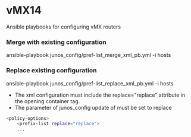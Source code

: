 # vMX14
Ansible playbooks for configuring vMX routers


### Merge with existing configuration

ansible-playbook junos_config/pref-list_merge_xml_pb.yml -i hosts


### Replace existing configuration

ansible-playbook junos_config/pref-list_replace_xml_pb.yml -i hosts

- The xml configuration must include the replace="replace" attribute in the opening container tag.
- The parameter of junos_config update of must be set to replace    

```sh
<policy-options>
    <prefix-list replace="replace">
    ...
```

